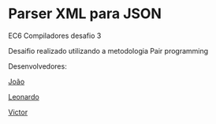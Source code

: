 # Parser XML para JSON

EC6 Compiladores desafio 3

Desaifio realizado utilizando a metodologia Pair programming

Desenvolvedores:

<a href="https://github.com/Jvitor382">João</a>

<a href="https://github.com/LeoNaria">Leonardo</a>

<a href="https://github.com/V6Cardoso">Victor</a>
